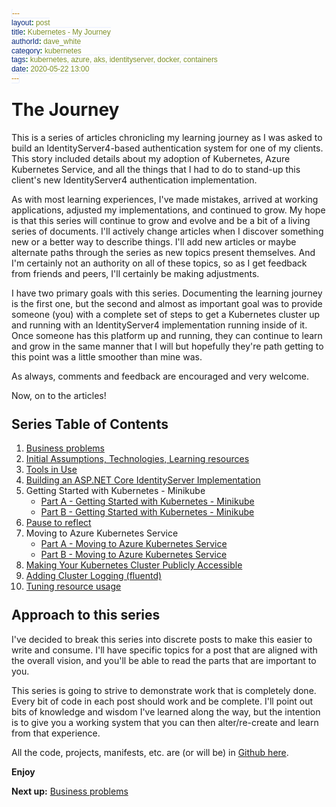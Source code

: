 ```yaml
---
layout: post
title: Kubernetes - My Journey
authorId: dave_white
category: kubernetes
tags: kubernetes, azure, aks, identityserver, docker, containers
date: 2020-05-22 13:00
---
```

# The Journey

This is a series of articles chronicling my learning journey as I was asked to build an IdentityServer4-based authentication system for one of my clients. This story included details about my adoption of Kubernetes, Azure Kubernetes Service, and all the things that I had to do to stand-up this client's new IdentityServer4 authentication implementation.

As with most learning experiences, I've made mistakes, arrived at working applications, adjusted my implementations, and continued to grow. My hope is that this series will continue to grow and evolve and be a bit of a living series of documents. I'll actively change articles when I discover something new or a better way to describe things. I'll add new articles or maybe alternate paths through the series as new topics present themselves. And I'm certainly not an authority on all of these topics, so as I get feedback from friends and peers, I'll certainly be making adjustments.

I have two primary goals with this series. Documenting the learning journey is the first one, but the second and almost as important goal was to provide someone (you) with a complete set of steps to get a Kubernetes cluster up and running with an IdentityServer4 implementation running inside of it. Once someone has this platform up and running, they can continue to learn and grow in the same manner that I will but hopefully they're path getting to this point was a little smoother than mine was.

As always, comments and feedback are encouraged and very welcome.

Now, on to the articles!

## Series Table of Contents

  1. [Business problems](/kubernetes/kubernetes-my-journey-part-1)
  2. [Initial Assumptions, Technologies, Learning resources](/kubernetes/bernetes-my-journey-part-2)
  3. [Tools in Use](/kubernetes/kubernetes-my-journey-part-3)
  4. [Building an ASP.NET Core IdentityServer Implementation](/kubernetes/bernetes-my-journey-part-4)
  5. Getting Started with Kubernetes - Minikube
      - [Part A - Getting Started with Kubernetes - Minikube](/kubernetes/kubernetes-my-journey-part-5a)
      - [Part B - Getting Started with Kubernetes - Minikube](/kubernetes/kubernetes-my-journey-part-5b)
  6. [Pause to reflect](/kubernetes/kubernetes-my-journey-part-6)
  7. Moving to Azure Kubernetes Service
       - [Part A - Moving to Azure Kubernetes Service](/kubernetes/kubernetes-my-journey-part-7a)
       - [Part B - Moving to Azure Kubernetes Service](/kubernetes/kubernetes-my-journey-part-7b)
  8. [Making Your Kubernetes Cluster Publicly Accessible](/kubernetes/kubernetes-my-journey-part-8)
  9. [Adding Cluster Logging (fluentd)](/kubernetes/kubernetes-my-journey-part-9)
  10. [Tuning resource usage](/kubernetes/kubernetes-my-journey-part-10)

## Approach to this series

I've decided to break this series into discrete posts to make this easier to write and consume. I'll have specific topics for a post that are aligned with the overall vision, and you'll be able to read the parts that are important to you.

This series is going to strive to demonstrate work that is completely done. Every bit of code in each post should work and be complete. I'll point out bits of knowledge and wisdom I've learned along the way, but the intention is to give you a working system that you can then alter/re-create and learn from that experience.

All the code, projects, manifests, etc. are (or will be) in [Github here](https://github.com/agileramblings/my-kubernetes-journey).

**Enjoy**

**Next up:**
[Business problems](/kubernetes/kubernetes-my-journey-part-1)
<style>
    h1, h2, h3, h4, h5, h6 {
       margin-top: 25px;
    }

    figure.highlight{
        background-color: #E8EEFE;
    }
    figure.highlight .gutter{
        color: #0033CD;
    }
    figure.highlight pre {
        font-family: 'Cascadia Code PL', monospace;
    }
    code {
        font-family: 'Cascadia Code PL', sans-serif;
        border-width: 0.1em;
        border-color: #E8EEFE;
        border-style: solid;
        border-radius: 0.3em;
        background-color: #E8EEFE;
        color: #0033CD;
        padding: 0em 0.4em;
        white-space: nowrap;
    }
</style>
